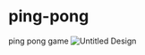 # ping-pong
ping pong game
![Untitled Design](https://user-images.githubusercontent.com/55646472/80799790-68208000-8bc5-11ea-9c90-cf369c44995d.jpg)
